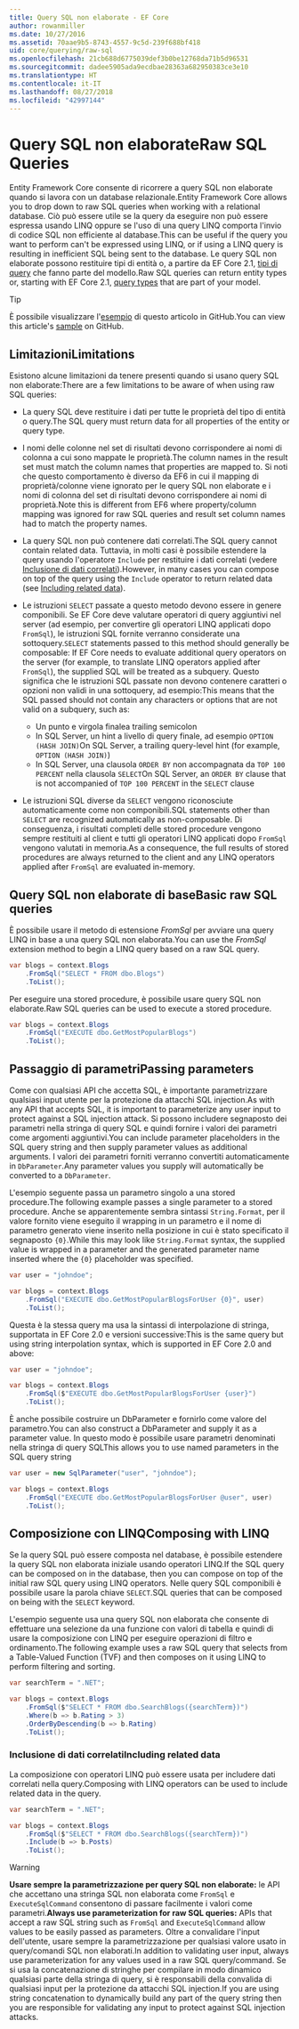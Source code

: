 ```yaml
---
title: Query SQL non elaborate - EF Core
author: rowanmiller
ms.date: 10/27/2016
ms.assetid: 70aae9b5-8743-4557-9c5d-239f688bf418
uid: core/querying/raw-sql
ms.openlocfilehash: 21cb688d6775039def3b0be12768da71b5d96531
ms.sourcegitcommit: dadee5905ada9ecdbae28363a682950383ce3e10
ms.translationtype: HT
ms.contentlocale: it-IT
ms.lasthandoff: 08/27/2018
ms.locfileid: "42997144"
---
```

# <a name="raw-sql-queries"></a><span data-ttu-id="567ff-102">Query SQL non elaborate</span><span class="sxs-lookup"><span data-stu-id="567ff-102">Raw SQL Queries</span></span>

<span data-ttu-id="567ff-103">Entity Framework Core consente di ricorrere a query SQL non elaborate quando si lavora con un database relazionale.</span><span class="sxs-lookup"><span data-stu-id="567ff-103">Entity Framework Core allows you to drop down to raw SQL queries when working with a relational database.</span></span> <span data-ttu-id="567ff-104">Ciò può essere utile se la query da eseguire non può essere espressa usando LINQ oppure se l'uso di una query LINQ comporta l'invio di codice SQL non efficiente al database.</span><span class="sxs-lookup"><span data-stu-id="567ff-104">This can be useful if the query you want to perform can't be expressed using LINQ, or if using a LINQ query is resulting in inefficient SQL being sent to the database.</span></span> <span data-ttu-id="567ff-105">Le query SQL non elaborate possono restituire tipi di entità o, a partire da EF Core 2.1, [tipi di query](xref:core/modeling/query-types) che fanno parte del modello.</span><span class="sxs-lookup"><span data-stu-id="567ff-105">Raw SQL queries can return entity types or, starting with EF Core 2.1, [query types](xref:core/modeling/query-types) that are part of your model.</span></span>

> [!TIP]  
> <span data-ttu-id="567ff-106">È possibile visualizzare l'[esempio](https://github.com/aspnet/EntityFramework.Docs/tree/master/samples/core/Querying) di questo articolo in GitHub.</span><span class="sxs-lookup"><span data-stu-id="567ff-106">You can view this article's [sample](https://github.com/aspnet/EntityFramework.Docs/tree/master/samples/core/Querying) on GitHub.</span></span>

## <a name="limitations"></a><span data-ttu-id="567ff-107">Limitazioni</span><span class="sxs-lookup"><span data-stu-id="567ff-107">Limitations</span></span>

<span data-ttu-id="567ff-108">Esistono alcune limitazioni da tenere presenti quando si usano query SQL non elaborate:</span><span class="sxs-lookup"><span data-stu-id="567ff-108">There are a few limitations to be aware of when using raw SQL queries:</span></span>

* <span data-ttu-id="567ff-109">La query SQL deve restituire i dati per tutte le proprietà del tipo di entità o query.</span><span class="sxs-lookup"><span data-stu-id="567ff-109">The SQL query must return data for all properties of the entity or query type.</span></span>

* <span data-ttu-id="567ff-110">I nomi delle colonne nel set di risultati devono corrispondere ai nomi di colonna a cui sono mappate le proprietà.</span><span class="sxs-lookup"><span data-stu-id="567ff-110">The column names in the result set must match the column names that properties are mapped to.</span></span> <span data-ttu-id="567ff-111">Si noti che questo comportamento è diverso da EF6 in cui il mapping di proprietà/colonne viene ignorato per le query SQL non elaborate e i nomi di colonna del set di risultati devono corrispondere ai nomi di proprietà.</span><span class="sxs-lookup"><span data-stu-id="567ff-111">Note this is different from EF6 where property/column mapping was ignored for raw SQL queries and result set column names had to match the property names.</span></span>

* <span data-ttu-id="567ff-112">La query SQL non può contenere dati correlati.</span><span class="sxs-lookup"><span data-stu-id="567ff-112">The SQL query cannot contain related data.</span></span> <span data-ttu-id="567ff-113">Tuttavia, in molti casi è possibile estendere la query usando l'operatore `Include` per restituire i dati correlati (vedere [Inclusione di dati correlati](#including-related-data)).</span><span class="sxs-lookup"><span data-stu-id="567ff-113">However, in many cases you can compose on top of the query using the `Include` operator to return related data (see [Including related data](#including-related-data)).</span></span>

* <span data-ttu-id="567ff-114">Le istruzioni `SELECT` passate a questo metodo devono essere in genere componibili. Se EF Core deve valutare operatori di query aggiuntivi nel server (ad esempio, per convertire gli operatori LINQ applicati dopo `FromSql`), le istruzioni SQL fornite verranno considerate una sottoquery.</span><span class="sxs-lookup"><span data-stu-id="567ff-114">`SELECT` statements passed to this method should generally be composable: If EF Core needs to evaluate additional query operators on the server (for example, to translate LINQ operators applied after `FromSql`), the supplied SQL will be treated as a subquery.</span></span> <span data-ttu-id="567ff-115">Questo significa che le istruzioni SQL passate non devono contenere caratteri o opzioni non validi in una sottoquery, ad esempio:</span><span class="sxs-lookup"><span data-stu-id="567ff-115">This means that the SQL passed should not contain any characters or options that are not valid on a subquery, such as:</span></span>
  * <span data-ttu-id="567ff-116">Un punto e virgola finale</span><span class="sxs-lookup"><span data-stu-id="567ff-116">a trailing semicolon</span></span>
  * <span data-ttu-id="567ff-117">In SQL Server, un hint a livello di query finale, ad esempio `OPTION (HASH JOIN)`</span><span class="sxs-lookup"><span data-stu-id="567ff-117">On SQL Server, a trailing query-level hint (for example, `OPTION (HASH JOIN)`)</span></span>
  * <span data-ttu-id="567ff-118">In SQL Server, una clausola `ORDER BY` non accompagnata da `TOP 100 PERCENT` nella clausola `SELECT`</span><span class="sxs-lookup"><span data-stu-id="567ff-118">On SQL Server, an `ORDER BY` clause that is not accompanied of `TOP 100 PERCENT` in the `SELECT` clause</span></span>

* <span data-ttu-id="567ff-119">Le istruzioni SQL diverse da `SELECT` vengono riconosciute automaticamente come non componibili.</span><span class="sxs-lookup"><span data-stu-id="567ff-119">SQL statements other than `SELECT` are recognized automatically as non-composable.</span></span> <span data-ttu-id="567ff-120">Di conseguenza, i risultati completi delle stored procedure vengono sempre restituiti al client e tutti gli operatori LINQ applicati dopo `FromSql` vengono valutati in memoria.</span><span class="sxs-lookup"><span data-stu-id="567ff-120">As a consequence, the full results of stored procedures are always returned to the client and any LINQ operators applied after `FromSql` are evaluated in-memory.</span></span>

## <a name="basic-raw-sql-queries"></a><span data-ttu-id="567ff-121">Query SQL non elaborate di base</span><span class="sxs-lookup"><span data-stu-id="567ff-121">Basic raw SQL queries</span></span>

<span data-ttu-id="567ff-122">È possibile usare il metodo di estensione *FromSql* per avviare una query LINQ in base a una query SQL non elaborata.</span><span class="sxs-lookup"><span data-stu-id="567ff-122">You can use the *FromSql* extension method to begin a LINQ query based on a raw SQL query.</span></span>

<!-- [!code-csharp[Main](samples/core/Querying/Querying/RawSQL/Sample.cs)] -->
``` csharp
var blogs = context.Blogs
    .FromSql("SELECT * FROM dbo.Blogs")
    .ToList();
```

<span data-ttu-id="567ff-123">Per eseguire una stored procedure, è possibile usare query SQL non elaborate.</span><span class="sxs-lookup"><span data-stu-id="567ff-123">Raw SQL queries can be used to execute a stored procedure.</span></span>

<!-- [!code-csharp[Main](samples/core/Querying/Querying/RawSQL/Sample.cs)] -->
``` csharp
var blogs = context.Blogs
    .FromSql("EXECUTE dbo.GetMostPopularBlogs")
    .ToList();
```

## <a name="passing-parameters"></a><span data-ttu-id="567ff-124">Passaggio di parametri</span><span class="sxs-lookup"><span data-stu-id="567ff-124">Passing parameters</span></span>

<span data-ttu-id="567ff-125">Come con qualsiasi API che accetta SQL, è importante parametrizzare qualsiasi input utente per la protezione da attacchi SQL injection.</span><span class="sxs-lookup"><span data-stu-id="567ff-125">As with any API that accepts SQL, it is important to parameterize any user input to protect against a SQL injection attack.</span></span> <span data-ttu-id="567ff-126">Si possono includere segnaposto dei parametri nella stringa di query SQL e quindi fornire i valori dei parametri come argomenti aggiuntivi.</span><span class="sxs-lookup"><span data-stu-id="567ff-126">You can include parameter placeholders in the SQL query string and then supply parameter values as additional arguments.</span></span> <span data-ttu-id="567ff-127">I valori dei parametri forniti verranno convertiti automaticamente in `DbParameter`.</span><span class="sxs-lookup"><span data-stu-id="567ff-127">Any parameter values you supply will automatically be converted to a `DbParameter`.</span></span>

<span data-ttu-id="567ff-128">L'esempio seguente passa un parametro singolo a una stored procedure.</span><span class="sxs-lookup"><span data-stu-id="567ff-128">The following example passes a single parameter to a stored procedure.</span></span> <span data-ttu-id="567ff-129">Anche se apparentemente sembra sintassi `String.Format`, per il valore fornito viene eseguito il wrapping in un parametro e il nome di parametro generato viene inserito nella posizione in cui è stato specificato il segnaposto `{0}`.</span><span class="sxs-lookup"><span data-stu-id="567ff-129">While this may look like `String.Format` syntax, the supplied value is wrapped in a parameter and the generated parameter name inserted where the `{0}` placeholder was specified.</span></span>

<!-- [!code-csharp[Main](samples/core/Querying/Querying/RawSQL/Sample.cs)] -->
``` csharp
var user = "johndoe";

var blogs = context.Blogs
    .FromSql("EXECUTE dbo.GetMostPopularBlogsForUser {0}", user)
    .ToList();
```

<span data-ttu-id="567ff-130">Questa è la stessa query ma usa la sintassi di interpolazione di stringa, supportata in EF Core 2.0 e versioni successive:</span><span class="sxs-lookup"><span data-stu-id="567ff-130">This is the same query but using string interpolation syntax, which is supported in EF Core 2.0 and above:</span></span>

<!-- [!code-csharp[Main](samples/core/Querying/Querying/RawSQL/Sample.cs)] -->
``` csharp
var user = "johndoe";

var blogs = context.Blogs
    .FromSql($"EXECUTE dbo.GetMostPopularBlogsForUser {user}")
    .ToList();
```

<span data-ttu-id="567ff-131">È anche possibile costruire un DbParameter e fornirlo come valore del parametro.</span><span class="sxs-lookup"><span data-stu-id="567ff-131">You can also construct a DbParameter and supply it as a parameter value.</span></span> <span data-ttu-id="567ff-132">In questo modo è possibile usare parametri denominati nella stringa di query SQL</span><span class="sxs-lookup"><span data-stu-id="567ff-132">This allows you to use named parameters in the SQL query string</span></span>

<!-- [!code-csharp[Main](samples/core/Querying/Querying/RawSQL/Sample.cs)] -->
``` csharp
var user = new SqlParameter("user", "johndoe");

var blogs = context.Blogs
    .FromSql("EXECUTE dbo.GetMostPopularBlogsForUser @user", user)
    .ToList();
```

## <a name="composing-with-linq"></a><span data-ttu-id="567ff-133">Composizione con LINQ</span><span class="sxs-lookup"><span data-stu-id="567ff-133">Composing with LINQ</span></span>

<span data-ttu-id="567ff-134">Se la query SQL può essere composta nel database, è possibile estendere la query SQL non elaborata iniziale usando operatori LINQ.</span><span class="sxs-lookup"><span data-stu-id="567ff-134">If the SQL query can be composed on in the database, then you can compose on top of the initial raw SQL query using LINQ operators.</span></span> <span data-ttu-id="567ff-135">Nelle query SQL componibili è possibile usare la parola chiave `SELECT`.</span><span class="sxs-lookup"><span data-stu-id="567ff-135">SQL queries that can be composed on being with the `SELECT` keyword.</span></span>

<span data-ttu-id="567ff-136">L'esempio seguente usa una query SQL non elaborata che consente di effettuare una selezione da una funzione con valori di tabella e quindi di usare la composizione con LINQ per eseguire operazioni di filtro e ordinamento.</span><span class="sxs-lookup"><span data-stu-id="567ff-136">The following example uses a raw SQL query that selects from a Table-Valued Function (TVF) and then composes on it using LINQ to perform filtering and sorting.</span></span>

<!-- [!code-csharp[Main](samples/core/Querying/Querying/RawSQL/Sample.cs)] -->
``` csharp
var searchTerm = ".NET";

var blogs = context.Blogs
    .FromSql($"SELECT * FROM dbo.SearchBlogs({searchTerm})")
    .Where(b => b.Rating > 3)
    .OrderByDescending(b => b.Rating)
    .ToList();
```

### <a name="including-related-data"></a><span data-ttu-id="567ff-137">Inclusione di dati correlati</span><span class="sxs-lookup"><span data-stu-id="567ff-137">Including related data</span></span>

<span data-ttu-id="567ff-138">La composizione con operatori LINQ può essere usata per includere dati correlati nella query.</span><span class="sxs-lookup"><span data-stu-id="567ff-138">Composing with LINQ operators can be used to include related data in the query.</span></span>

<!-- [!code-csharp[Main](samples/core/Querying/Querying/RawSQL/Sample.cs)] -->
``` csharp
var searchTerm = ".NET";

var blogs = context.Blogs
    .FromSql($"SELECT * FROM dbo.SearchBlogs({searchTerm})")
    .Include(b => b.Posts)
    .ToList();
```

> [!WARNING]  
> <span data-ttu-id="567ff-139">**Usare sempre la parametrizzazione per query SQL non elaborate:** le API che accettano una stringa SQL non elaborata come `FromSql` e `ExecuteSqlCommand` consentono di passare facilmente i valori come parametri.</span><span class="sxs-lookup"><span data-stu-id="567ff-139">**Always use parameterization for raw SQL queries:** APIs that accept a raw SQL string such as `FromSql` and `ExecuteSqlCommand` allow values to be easily passed as parameters.</span></span> <span data-ttu-id="567ff-140">Oltre a convalidare l'input dell'utente, usare sempre la parametrizzazione per qualsiasi valore usato in query/comandi SQL non elaborati.</span><span class="sxs-lookup"><span data-stu-id="567ff-140">In addition to validating user input, always use parameterization for any values used in a raw SQL query/command.</span></span> <span data-ttu-id="567ff-141">Se si usa la concatenazione di stringhe per compilare in modo dinamico qualsiasi parte della stringa di query, si è responsabili della convalida di qualsiasi input per la protezione da attacchi SQL injection.</span><span class="sxs-lookup"><span data-stu-id="567ff-141">If you are using string concatenation to dynamically build any part of the query string then you are responsible for validating any input to protect against SQL injection attacks.</span></span>
